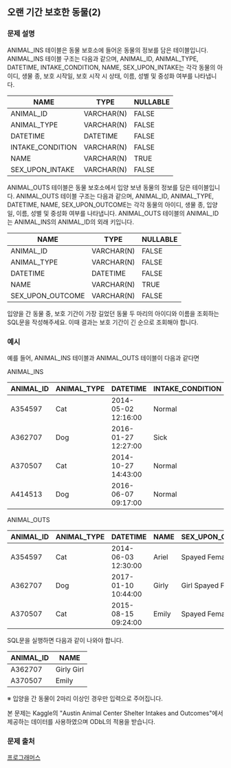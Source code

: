 ## 오랜 기간 보호한 동물(2)
### 문제 설명
ANIMAL_INS 테이블은 동물 보호소에 들어온 동물의 정보를 담은 테이블입니다. ANIMAL_INS 테이블 구조는 다음과 같으며, ANIMAL_ID, ANIMAL_TYPE, DATETIME, INTAKE_CONDITION, NAME, SEX_UPON_INTAKE는 각각 동물의 아이디, 생물 종, 보호 시작일, 보호 시작 시 상태, 이름, 성별 및 중성화 여부를 나타냅니다.

|NAME|	TYPE|	NULLABLE|
|---|---|---|
|ANIMAL_ID|	VARCHAR(N)|	FALSE|
|ANIMAL_TYPE|	VARCHAR(N)|	FALSE|
|DATETIME|	DATETIME|	FALSE|
|INTAKE_CONDITION|	VARCHAR(N)|	FALSE|
|NAME|	VARCHAR(N)|	TRUE|
|SEX_UPON_INTAKE|	VARCHAR(N)|	FALSE|

ANIMAL_OUTS 테이블은 동물 보호소에서 입양 보낸 동물의 정보를 담은 테이블입니다. ANIMAL_OUTS 테이블 구조는 다음과 같으며, ANIMAL_ID, ANIMAL_TYPE, DATETIME, NAME, SEX_UPON_OUTCOME는 각각 동물의 아이디, 생물 종, 입양일, 이름, 성별 및 중성화 여부를 나타냅니다. ANIMAL_OUTS 테이블의 ANIMAL_ID는 ANIMAL_INS의 ANIMAL_ID의 외래 키입니다.

|NAME|	TYPE|	NULLABLE|
|---|---|---|
|ANIMAL_ID|	VARCHAR(N)|	FALSE|
|ANIMAL_TYPE|	VARCHAR(N)|	FALSE|
|DATETIME|	DATETIME|	FALSE|
|NAME|	VARCHAR(N)|	TRUE|
|SEX_UPON_OUTCOME|	VARCHAR(N)|	FALSE|

입양을 간 동물 중, 보호 기간이 가장 길었던 동물 두 마리의 아이디와 이름을 조회하는 SQL문을 작성해주세요. 이때 결과는 보호 기간이 긴 순으로 조회해야 합니다.

### 예시
예를 들어, ANIMAL_INS 테이블과 ANIMAL_OUTS 테이블이 다음과 같다면

ANIMAL_INS

|ANIMAL_ID|	ANIMAL_TYPE|	DATETIME|	INTAKE_CONDITION|	NAME|	SEX_UPON_INTAKE|
|---|---|---|---|---|---|
|A354597|	Cat|	2014-05-02 12:16:00|	Normal|	Ariel|	Spayed Female|
|A362707|	Dog|	2016-01-27 12:27:00|	Sick|	Girly| Girl	Spayed Female|
|A370507|	Cat|	2014-10-27 14:43:00|	Normal|	Emily|	Spayed Female|
|A414513|	Dog|	2016-06-07 09:17:00|	Normal|	Rocky|	Neutered Male|

ANIMAL_OUTS

|ANIMAL_ID|	ANIMAL_TYPE|	DATETIME|	NAME|	SEX_UPON_OUTCOME|
|---|---|---|---|---|
|A354597|	Cat|	2014-06-03 12:30:00|	Ariel|	Spayed Female|
|A362707|	Dog|	2017-01-10 10:44:00|	Girly| Girl	Spayed Female|
|A370507|	Cat|	2015-08-15 09:24:00|	Emily|	Spayed Female|

SQL문을 실행하면 다음과 같이 나와야 합니다.

|ANIMAL_ID|	NAME|
|---|---|
|A362707|	Girly Girl|
|A370507|	Emily|

※ 입양을 간 동물이 2마리 이상인 경우만 입력으로 주어집니다.

본 문제는 Kaggle의 "Austin Animal Center Shelter Intakes and Outcomes"에서 제공하는 데이터를 사용하였으며 ODbL의 적용을 받습니다.


### 문제 출처
[프로그래머스](https://programmers.co.kr/learn/courses/30/lessons/59411)